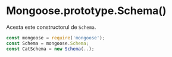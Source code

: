 # Mongoose.prototype.Schema()

Acesta este constructorul de `Schema`.

```javascript
const mongoose = require('mongoose');
const Schema = mongoose.Schema;
const CatSchema = new Schema(..);
```
